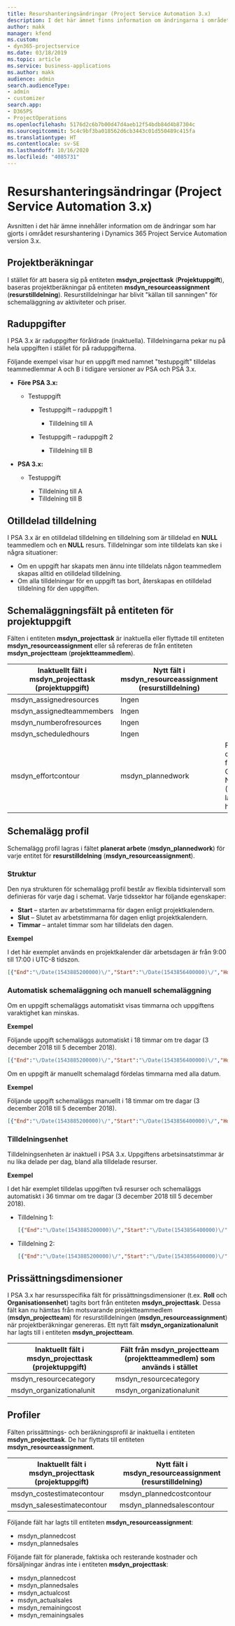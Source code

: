 ```yaml
---
title: Resurshanteringsändringar (Project Service Automation 3.x)
description: I det här ämnet finns information om ändringarna i området resurshantering.
author: makk
manager: kfend
ms.custom:
- dyn365-projectservice
ms.date: 03/18/2019
ms.topic: article
ms.service: business-applications
ms.author: makk
audience: admin
search.audienceType:
- admin
- customizer
search.app:
- D365PS
- ProjectOperations
ms.openlocfilehash: 5176d2c6b7b00d47d4aeb12f54bdb84d4b87304c
ms.sourcegitcommit: 5c4c9bf3ba018562d6cb3443c01d550489c415fa
ms.translationtype: HT
ms.contentlocale: sv-SE
ms.lasthandoff: 10/16/2020
ms.locfileid: "4085731"
---
```

# <a name="resource-management-changes-project-service-automation-3x"></a>Resurshanteringsändringar (Project Service Automation 3.x)

Avsnitten i det här ämne innehåller information om de ändringar som har gjorts i området resurshantering i Dynamics 365 Project Service Automation version 3.x.

## <a name="project-estimates"></a>Projektberäkningar

I stället för att basera sig på entiteten **msdyn\_projecttask** (**Projektuppgift**), baseras projektberäkningar på entiteten **msdyn\_resourceassignment** (**resurstilldelning**). Resurstilldelningar har blivit "källan till sanningen" för schemaläggning av aktiviteter och priser.

## <a name="line-tasks"></a>Raduppgifter

I PSA 3.x är raduppgifter föråldrade (inaktuella). Tilldelningarna pekar nu på hela uppgiften i stället för på raduppgifterna.

Följande exempel visar hur en uppgift med namnet "testuppgift" tilldelas teammedlemmar A och B i tidigare versioner av PSA och PSA 3.x.

- **Före PSA 3.x:**

    - Testuppgift

        - Testuppgift – raduppgift 1

            - Tilldelning till A

        - Testuppgift – raduppgift 2

            - Tilldelning till B

- **PSA 3.x:**

    - Testuppgift

        - Tilldelning till A
        - Tilldelning till B

## <a name="unassigned-assignment"></a>Otilldelad tilldelning

I PSA 3.x är en otilldelad tilldelning en tilldelning som är tilldelad en **NULL** teammedlem och en **NULL** resurs. Tilldelningar som inte tilldelats kan ske i några situationer:

- Om en uppgift har skapats men ännu inte tilldelats någon teammedlem skapas alltid en otilldelad tilldelning. 
- Om alla tilldelningar för en uppgift tas bort, återskapas en otilldelad tilldelning för den uppgiften.

## <a name="scheduling-fields-on-the-project-task-entity"></a>Schemaläggningsfält på entiteten för projektuppgift

Fälten i entiteten **msdyn\_projecttask** är inaktuella eller flyttade till entiteten **msdyn\_resourceassignment** eller så refereras de från entiteten **msdyn\_projectteam** (**projektteammedlem**).

| Inaktuellt fält i msdyn\_projecttask (projektuppgift) | Nytt fält i msdyn\_resourceassignment (resurstilldelning) | Kommentar |
|---|---|---|
| msdyn\_assignedresources | Ingen | |
| msdyn\_assignedteammembers | Ingen | |
| msdyn\_numberofresources | Ingen | |
| msdyn\_scheduledhours | Ingen | |
| msdyn\_effortcontour | msdyn\_plannedwork | Formatet på datastrukturen för JavaScript Object Notation (JSON) som lagras i fältet har ändrats. |

## <a name="schedule-contour"></a>Schemalägg profil

Schemalägg profil lagras i fältet **planerat arbete** (**msdyn\_plannedwork**) för varje entitet för **resurstilldelning** (**msdyn\_resourceassignment**).

### <a name="structure"></a>Struktur

Den nya strukturen för schemalägg profil består av flexibla tidsintervall som definieras för varje dag i schemat. Varje tidssektor har följande egenskaper:

- **Start** – starten av arbetstimmarna för dagen enligt projektkalendern.
- **Slut** – Slutet av arbetstimmarna för dagen enligt projektkalendern.
- **Timmar** – antalet timmar som har tilldelats den dagen.

**Exempel**

I det här exemplet används en projektkalender där arbetsdagen är från 9:00 till 17:00 i UTC-8 tidszon.

```json
[{"End":"\/Date(1543885200000)\/","Start":"\/Date(1543856400000)\/","Hours":8},{"End":"\/Date(1543971600000)\/","Start":"\/Date(1543942800000)\/","Hours":8},{"End":"\/Date(1544058000000)\/","Start":"\/Date(1544029200000)\/","Hours":2}]
```

### <a name="auto-scheduling-and-manual-scheduling"></a>Automatisk schemaläggning och manuell schemaläggning

Om en uppgift schemaläggs automatiskt visas timmarna och uppgiftens varaktighet kan minskas.

**Exempel**

Följande uppgift schemaläggs automatiskt i 18 timmar om tre dagar (3 december 2018 till 5 december 2018).

```json
[{"End":"\/Date(1543885200000)\/","Start":"\/Date(1543856400000)\/","Hours":8},{"End":"\/Date(1543971600000)\/","Start":"\/Date(1543942800000)\/","Hours":8},{"End":"\/Date(1544058000000)\/","Start":"\/Date(1544029200000)\/","Hours":2}]
```

Om en uppgift är manuellt schemalagd fördelas timmarna med alla datum.

**Exempel**

Följande uppgift schemaläggs manuellt i 18 timmar om tre dagar (3 december 2018 till 5 december 2018).

```json
[{"End":"\/Date(1543885200000)\/","Start":"\/Date(1543856400000)\/","Hours":6},{"End":"\/Date(1543971600000)\/","Start":"\/Date(1543942800000)\/","Hours":6},{"End":"\/Date(1544058000000)\/","Start":"\/Date(1544029200000)\/","Hours":6}]
```

### <a name="assignment-unit"></a>Tilldelningsenhet

Tilldelningsenheten är inaktuell i PSA 3.x. Uppgiftens arbetsinsatstimmar är nu lika delade per dag, bland alla tilldelade resurser.

**Exempel**

I det här exemplet tilldelas uppgiften två resurser och schemaläggs automatiskt i 36 timmar om tre dagar (3 december 2018 till 5 december 2018).

- Tilldelning 1:

    ```json
    [{"End":"\/Date(1543885200000)\/","Start":"\/Date(1543856400000)\/","Hours":8},{"End":"\/Date(1543971600000)\/","Start":"\/Date(1543942800000)\/","Hours":8},{"End":"\/Date(1544058000000)\/","Start":"\/Date(1544029200000)\/","Hours":2}]
    ```

- Tilldelning 2:

    ```json
    [{"End":"\/Date(1543885200000)\/","Start":"\/Date(1543856400000)\/","Hours":8},{"End":"\/Date(1543971600000)\/","Start":"\/Date(1543942800000)\/","Hours":8},{"End":"\/Date(1544058000000)\/","Start":"\/Date(1544029200000)\/","Hours":2}]
    ```

## <a name="pricing-dimensions"></a>Prissättningsdimensioner

I PSA 3.x har resursspecifika fält för prissättningsdimensioner (t.ex. **Roll** och **Organisationsenhet**) tagits bort från entiteten **msdyn\_projecttask**. Dessa fält kan nu hämtas från motsvarande projektteammedlem (**msdyn\_projectteam**) för resurstilldelningen (**msdyn\_resourceassignment**) när projektberäkningar genereras. Ett nytt fält **msdyn\_organizationalunit** har lagts till i entiteten **msdyn\_projectteam**.

| Inaktuellt fält i msdyn\_projecttask (projektuppgift) | Fält från msdyn\_projectteam (projektteammedlem) som används i stället |
|---|---|
| msdyn\_resourcecategory | msdyn\_resourcecategory |
| msdyn\_organizationalunit | msdyn\_organizationalunit |

## <a name="contours"></a>Profiler

Fälten prissättnings- och beräkningsprofil är inaktuella i entiteten **msdyn\_projecttask**. De har flyttats till entiteten **msdyn\_resourceassignment**.

| Inaktuellt fält i msdyn\_projecttask (projektuppgift) | Nytt fält i msdyn\_resourceassignment (resurstilldelning) |
|---|---|
| msdyn\_costestimatecontour | msdyn\_plannedcostcontour |
| msdyn\_salesestimatecontour | msdyn\_plannedsalescontour |

Följande fält har lagts till entiteten **msdyn\_resourceassignment**:

* msdyn\_plannedcost
* msdyn\_plannedsales

Följande fält för planerade, faktiska och resterande kostnader och försäljningar ändras inte i entiteten **msdyn\_projecttask**:

* msdyn\_plannedcost
* msdyn\_plannedsales
* msdyn\_actualcost
* msdyn\_actualsales
* msdyn\_remainingcost
* msdyn\_remainingsales
